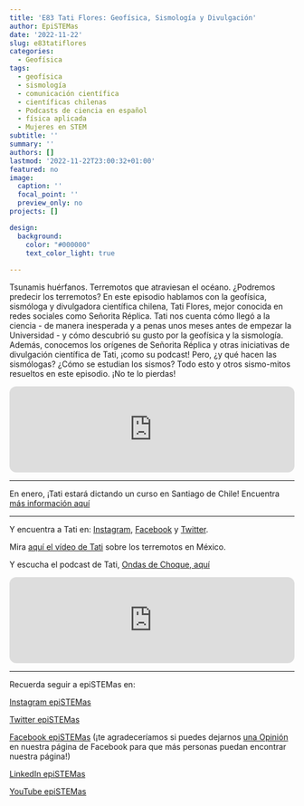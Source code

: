 ```yaml
---
title: 'E83 Tati Flores: Geofísica, Sismología y Divulgación'
author: EpiSTEMas
date: '2022-11-22'
slug: e83tatiflores
categories:
  - Geofísica
tags:
  - geofísica
  - sismología
  - comunicación científica
  - científicas chilenas
  - Podcasts de ciencia en español
  - física aplicada
  - Mujeres en STEM
subtitle: ''
summary: ''
authors: []
lastmod: '2022-11-22T23:00:32+01:00'
featured: no
image:
  caption: ''
  focal_point: ''
  preview_only: no
projects: []

design:
  background:
    color: "#000000"
    text_color_light: true
    
---
```



Tsunamis huérfanos. Terremotos que atraviesan el océano. ¿Podremos predecir los terremotos? En este episodio hablamos con la geofísica, sismóloga y divulgadora científica chilena, Tati Flores, mejor conocida en redes sociales como Señorita Réplica. Tati nos cuenta cómo llegó a la ciencia - de manera inesperada y a penas unos meses antes de empezar la Universidad - y cómo descubrió su gusto por la geofísica y la sismología. Además, conocemos los orígenes de Señorita Réplica y otras iniciativas de divulgación científica de Tati, ¡como su podcast! Pero, ¿y qué hacen las sismólogas? ¿Cómo se estudian los sismos? Todo esto y otros sismo-mitos resueltos en este episodio. ¡No te lo pierdas!

<iframe style="border-radius:12px" src="https://open.spotify.com/embed/episode/4FwnsvMXHxliqv2uNNKuRr?utm_source=generator&theme=0" width="100%" height="152" frameBorder="0" allowfullscreen="" allow="autoplay; clipboard-write; encrypted-media; fullscreen; picture-in-picture" loading="lazy"></iframe>

- - - - -

En enero, ¡Tati estará dictando un curso en Santiago de Chile! Encuentra [más información aquí](https://www.edv.uchile.cl/portfolio/geofisica-la-ciencia-de-los-peligros-naturales/)

- - - - -

Y encuentra a Tati en: [Instagram](https://www.instagram.com/srta.replica/?hl=en), [Facebook](https://www.facebook.com/srta.replica/) y [Twitter](https://twitter.com/srta_replica). 


Mira [aquí el vídeo de Tati](https://www.instagram.com/reel/Ci-2hjXjEyh/?hl=en) sobre los terremotos en México.

Y escucha el podcast de Tati, [Ondas de Choque, aquí](https://open.spotify.com/show/23TjAGcXE0ZuJa0HcoRnHk?si=0VPpQ4kzTsCWhPtEelvG5Q&utm_source=copy-link)

<iframe style="border-radius:12px" src="https://open.spotify.com/embed/episode/3bnoHAhd00mQRfFFVTzaH3?utm_source=generator" width="100%" height="152" frameBorder="0" allowfullscreen="" allow="autoplay; clipboard-write; encrypted-media; fullscreen; picture-in-picture" loading="lazy"></iframe>


- - - - -

Recuerda seguir a epiSTEMas en:

[Instagram epiSTEMas](https://www.instagram.com/epistemas/)  

[Twitter epiSTEMas](https://twitter.com/epiSTEMas_Pod)

[Facebook epiSTEMas](https://www.facebook.com/epiSTEMasPod) (¡te agradeceríamos si puedes dejarnos [una Opinión](https://www.facebook.com/epiSTEMasPod/reviews/) en nuestra página de Facebook para que más personas puedan encontrar nuestra página!)

[LinkedIn epiSTEMas](https://www.linkedin.com/company/epistemas-podcast/)

[YouTube epiSTEMas](https://www.youtube.com/@epistemaspodcast)